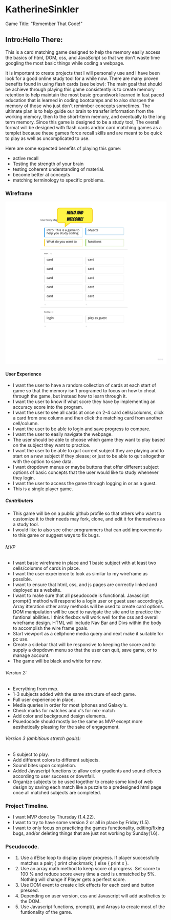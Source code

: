 # KatherineSinkler 

Game Title: "Remember That Code!" 

## Intro:Hello There:
This is a card matching game designed to help the memory easily access the basics of html, DOM, css, and JavaScript so that we don't waste time googling the most basic things while coding a webpage.

It is important to create projects that I will personally use and I have been look for a good online study tool for a while now. There are many proven benefits found in using flash cards (see below): The main goal that should be achieve through playing this game consistently is to create memory retention to help maintain the most basic groundwork learned in fast paced education that is learned in coding bootcamps and to also sharpen the memory of those who just don't remimber concepts sometimes. The ultimate plan is to help guide our brain to transfer information from the working memory, then to the short-term memory, and  eventually to the long term memory.
Since this game is designed to be a study tool, The overall format will be designed with flash cards  and/or card matching games as a templet because these games force recall skills and are meant to be quick to play as well as uncomplicated to use.

Here are some expected benefits of playing this game:

* active recall
* Testing the strength of your brain
* testing coherent understanding of material.
* become better at concepts 
* matching terminology to specific problems.

### Wireframe

![my wireframe](./MyFirstBoard.jpg)

#### User Experience

* I want the user to have a random collection of cards at each start of game so that the memory isn't programed to focus on how to cheat through the game, but instead how to learn through it.
* I want the user to know if what score they have by implementing an accuracy score into the program.
* I want the user to see all cards at once on 2-4 card cells/columns, click a card from one column and then click the matching card from another cell/column.
* I want the user to be able to login and save progress to compare.
* I want the user to easily navigate the webpage. 
* The user should be able to choose which game they want to play based on the subject they want to practice.
* I want the user to be able to quit current subject they are playing and to start on a new subject if they please; or just to be able to quit altogether with the option to save data. 
* I want dropdown menus or maybe buttons that offer different subject options of basic concepts that the user would like to study whenever they login.
* I want the user to access the game through logging in or as a guest. 
* This is a single player game.



##### Contributers
* This game will be on a public github profile so that others who want to customize it to their needs may fork, clone, and edit it for themselves as a study tool.
* I would like to also see other programmers that can add improvements to this game or suggest ways to fix bugs.


###### MVP

* I want basic wireframe in place and 1 basic subject with at least two cells/columns of cards in place. 
* I want the user experience to look as similar to my wireframe as possible.
* I want to ensure that html, css, and js pages are correctly linked and deployed as a website.
* I want to make sure that all pseudocode is functional.
    Javascript prompt() method will respond to a login user or guest user accordingly. 
    Array itteration other array methods will be used to create card options.
    DOM manipulation will be used to navigate the site and to practice the funtional abilities.
    I think flexbox will work well for the css and overall wireframe design.
    HTML will include Nav Bar and Divs within the body to accomplish the wire frame goals.  
* Start viewport as a cellphone media query and next make it suitable for pc use.
* Create a sidebar that will be responsive to keeping the score and to supply a dropdown menu so that the user can quit, save game, or to manage account. 
* The game will be black and white for now.

###### Version 2:

* Everything from mvp.
* 1-3 subjects added with the same structure of each game. 
* Full user experience in place.
* Media queries in order for most Iphones and Galaxy's.
* Check marks for matches and x's for mix-match 
* Add color and background design elements.
* Psuedocode should mostly be the same as MVP except more aesthetically pleasing for the sake of engagement.

###### Version 3 (ambitious stretch goals): 
* 5 subject to play.
* Add different colors to different subjects.
* Sound bites upon completion.
* Added Javascript functions to allow color gradients and sound effects according to user success or downfall.
* Organize subjects to be used together to create some kind of web design by saving each match like a puzzle to a predesigned html page once all matched subjects are completed. 


### Project Timeline.
* I want MVP done by Thursday (1.4.22). 
* I want to try to have some version 2 or all in place by Friday (1.5).
* I want to only focus on practicing the games functionality, editing/fixing bugs, and/or deleting  things that are just not working by Sunday(1.6).

### Pseudocode.

* 1. Use a ifElse loop to display player progress. If player successfully matches a pair;  { print checkmark; } else { print x }.
* 2. Use an array math method to keep score of progress. Set score to 100 % and reduce score every time a card is unmatched by 5%. Nothing will change if Player gets a perfect score.
* 3. Use DOM event to create click effects for each card and button pressed.
* 4. Depending on user version, css and Javascript will add aesthetics to the DOM.
* 5. Use Javascript functions, prompt(), and Arrays to create most of the funtionality of the game. 

